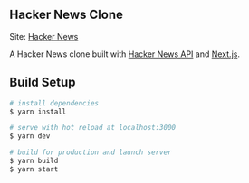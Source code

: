 ## Hacker News Clone
Site: [Hacker News](https://hacker-news-stories-new.netlify.app/)

A Hacker News clone built with [Hacker News API](https://github.com/HackerNews/API) and [Next.js](https://github.com/vercel/next.js).

## Build Setup
```bash
# install dependencies
$ yarn install

# serve with hot reload at localhost:3000
$ yarn dev

# build for production and launch server
$ yarn build
$ yarn start
```
